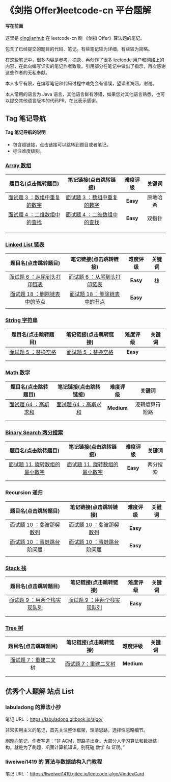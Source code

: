 # 《剑指 Offer》leetcode-cn 平台题解
#### 写在前面

这里是 [dingjianhub](https://github.com/dingjianhub) 在 leetcode-cn 刷 《剑指 Offer》算法题的笔记。

包含了已经提交的题目的代码、笔记。有些笔记较为详细，有些较为简略。

在这些笔记中，很多内容是参考、摘录、再创作了很多 [leetcode](https://leetcode-cn.com) 用户和网络上的内容，在此向编写详实的笔记作者致敬。引用部分在笔记中做出了指示，再次感谢这些作者的无私奉献。

本人水平有限，在编写笔记和代码过程中难免会有错误，望读者海涵，谢谢。

本人常用的语言为 Java 语言，其他语言鲜有涉猎，如果您对其他语言熟悉，也可以提交其他语言版本的代码PR，在此表示感谢。



## Tag 笔记导航

#### Tag 笔记导航的说明

+ 包含超链接，点击链接可以跳转到题目或者笔记。
+ 标注难度级别。



### [Array 数组](https://leetcode-cn.com/tag/array/)

|                     题目名(点击跳转题目)                     |                    笔记链接(点击跳转链接)                    | 难度评级 |  关键词  |
| :----------------------------------------------------------: | :----------------------------------------------------------: | :------: | :------: |
| [面试题 3 ：数组中重复的数字](https://leetcode-cn.com/problems/shu-zu-zhong-zhong-fu-de-shu-zi-lcof/) | [面试题 3 ：数组中重复的数字](https://github.com/dingjianhub/PointsToOffer/blob/master/Notes/Array%20%E6%95%B0%E7%BB%84/%E9%9D%A2%E8%AF%95%E9%A2%983_%E6%95%B0%E7%BB%84%E4%B8%AD%E9%87%8D%E5%A4%8D%E7%9A%84%E6%95%B0%E5%AD%97.md) | **Easy** | 原地哈希 |
| [面试题 4 ：二维数组中的查找](https://leetcode-cn.com/problemset/lcof/) | [面试题 4 ：二维数组中的查找](https://github.com/dingjianhub/PointsToOffer/blob/master/Notes/Array%20%E6%95%B0%E7%BB%84/%E9%9D%A2%E8%AF%95%E9%A2%984_%E4%BA%8C%E7%BB%B4%E6%95%B0%E7%BB%84%E4%B8%AD%E7%9A%84%E6%9F%A5%E6%89%BE.md) | **Easy** |  双指针  |
|                                                              |                                                              |          |          |
|                                                              |                                                              |          |          |
|                                                              |                                                              |          |          |





### [Linked List 链表](https://leetcode-cn.com/tag/linked-list/)

|                     题目名(点击跳转题目)                     |                    笔记链接(点击跳转链接)                    | 难度评级 | 关键词 |
| :----------------------------------------------------------: | :----------------------------------------------------------: | :------: | :----: |
| [面试题 6 ：从尾到头打印链表](https://leetcode-cn.com/problems/cong-wei-dao-tou-da-yin-lian-biao-lcof/) | [面试题 6 ：从尾到头打印链表](https://github.com/dingjianhub/PointsToOffer/blob/master/Notes/LinkedList%20%E9%93%BE%E8%A1%A8/%E9%9D%A2%E8%AF%95%E9%A2%986_%E4%BB%8E%E5%B0%BE%E5%88%B0%E5%A4%B4%E6%89%93%E5%8D%B0%E9%93%BE%E8%A1%A8.md) | **Easy** |   栈   |
| [面试题 18 ：删除链表中的节点](https://leetcode-cn.com/problems/shan-chu-lian-biao-de-jie-dian-lcof/) | [面试题 18 ：删除链表中的节点](https://github.com/dingjianhub/PointsToOffer/blob/master/Notes/LinkedList%20%E9%93%BE%E8%A1%A8/%E9%9D%A2%E8%AF%95%E9%A2%9818_%E5%88%A0%E9%99%A4%E9%93%BE%E8%A1%A8%E4%B8%AD%E7%9A%84%E8%8A%82%E7%82%B9.md) | **Easy** |        |
|                                                              |                                                              |          |        |





### [String 字符串](https://leetcode-cn.com/tag/string/)

|                     题目名(点击跳转题目)                     |                    笔记链接(点击跳转链接)                    | 难度评级 | 关键词 |
| :----------------------------------------------------------: | :----------------------------------------------------------: | :------: | :----: |
| [面试题 5 ：替换空格](https://leetcode-cn.com/problems/ti-huan-kong-ge-lcof/) | [面试题 5 ：替换空格](https://github.com/dingjianhub/PointsToOffer/blob/master/Notes/String%20%E5%AD%97%E7%AC%A6%E4%B8%B2/%E9%9D%A2%E8%AF%95%E9%A2%985_%E6%9B%BF%E6%8D%A2%E7%A9%BA%E6%A0%BC.md) | **Easy** |        |
|                                                              |                                                              |          |        |
|                                                              |                                                              |          |        |





### [Math 数学](https://leetcode-cn.com/tag/math/)

|                     题目名(点击跳转题目)                     |                    笔记链接(点击跳转链接)                    |  难度评级  |     关键词     |
| :----------------------------------------------------------: | :----------------------------------------------------------: | :--------: | :------------: |
| [面试题 64 ：高斯求和](https://leetcode-cn.com/problems/qiu-12n-lcof/) | [面试题 64 ：高斯求和](https://github.com/dingjianhub/PointsToOffer/blob/master/Notes/Math%20%E6%95%B0%E5%AD%A6/%E9%9D%A2%E8%AF%95%E9%A2%9864_%E9%AB%98%E6%96%AF%E6%B1%82%E5%92%8C.md) | **Medium** | 逻辑运算符短路 |
|                                                              |                                                              |            |                |
|                                                              |                                                              |            |                |





### [Binary Search 两分搜索](https://leetcode-cn.com/tag/binary-search/)

|                     题目名(点击跳转题目)                     |                    笔记链接(点击跳转链接)                    | 难度评级 |  关键词  |
| :----------------------------------------------------------: | :----------------------------------------------------------: | :------: | :------: |
| [面试题 11. 旋转数组的最小数字](https://leetcode-cn.com/problems/xuan-zhuan-shu-zu-de-zui-xiao-shu-zi-lcof/) | [面试题 11. 旋转数组的最小数字](https://github.com/dingjianhub/PointsToOffer/blob/master/Notes/BinarySearch%20%E4%B8%A4%E5%88%86%E6%90%9C%E7%B4%A2/%E9%9D%A2%E8%AF%95%E9%A2%9811_%E6%97%8B%E8%BD%AC%E6%95%B0%E7%BB%84%E7%9A%84%E6%9C%80%E5%B0%8F%E6%95%B0%E5%AD%97.md) | **Easy** | 两分搜索 |
|                                                              |                                                              |          |          |
|                                                              |                                                              |          |          |





### Recursion 递归

|                     题目名(点击跳转题目)                     |                    笔记链接(点击跳转链接)                    | 难度评级 | 关键词 |
| :----------------------------------------------------------: | :----------------------------------------------------------: | :------: | :----: |
| [面试题 10 ：斐波那契数列](https://leetcode-cn.com/problems/fei-bo-na-qi-shu-lie-lcof/) | [面试题 10 ：斐波那契数列](https://github.com/dingjianhub/PointsToOffer/blob/master/Notes/Recursive%20%E9%80%92%E5%BD%92/%E9%9D%A2%E8%AF%95%E9%A2%9810_%E6%96%90%E6%B3%A2%E9%82%A3%E5%A5%91%E6%95%B0%E5%88%97.md) | **Easy** |        |
| [面试题 10 ：青蛙跳台阶问题](https://leetcode-cn.com/problems/qing-wa-tiao-tai-jie-wen-ti-lcof/) | [面试题 10 ：青蛙跳台阶问题](https://github.com/dingjianhub/PointsToOffer/blob/master/Notes/Recursive%20%E9%80%92%E5%BD%92/%E9%9D%A2%E8%AF%95%E9%A2%9810_%E9%9D%92%E8%9B%99%E8%B7%B3%E5%8F%B0%E9%98%B6%E9%97%AE%E9%A2%98.md) | **Easy** |        |
|                                                              |                                                              |          |        |





### [Stack 栈](https://leetcode-cn.com/problems/yong-liang-ge-zhan-shi-xian-dui-lie-lcof/)

|                     题目名(点击跳转题目)                     |                    笔记链接(点击跳转链接)                    | 难度评级 | 关键词 |
| :----------------------------------------------------------: | :----------------------------------------------------------: | :------: | :----: |
| [面试题 9 ：用两个栈实现队列](https://leetcode-cn.com/problems/yong-liang-ge-zhan-shi-xian-dui-lie-lcof/) | [面试题 9 ：用两个栈实现队列](https://github.com/dingjianhub/PointsToOffer/blob/master/Notes/Stack%20%E6%A0%88/%E9%9D%A2%E8%AF%95%E9%A2%989_%E7%94%A8%E4%B8%A4%E4%B8%AA%E6%A0%88%E5%AE%9E%E7%8E%B0%E9%98%9F%E5%88%97.md) | **Easy** |        |
|                                                              |                                                              |          |        |
|                                                              |                                                              |          |        |





### [Tree 树](https://leetcode-cn.com/tag/tree/)

|                     题目名(点击跳转题目)                     |                    笔记链接(点击跳转链接)                    |  难度评级  | 关键词 |
| :----------------------------------------------------------: | :----------------------------------------------------------: | :--------: | :----: |
| [面试题 7：重建二叉树](https://leetcode-cn.com/problems/zhong-jian-er-cha-shu-lcof/) | [面试题 7：重建二叉树](https://github.com/dingjianhub/PointsToOffer/blob/master/Notes/Tree%20%E6%A0%91/%E9%9D%A2%E8%AF%95%E9%A2%987_%E9%87%8D%E5%BB%BA%E4%BA%8C%E5%8F%89%E6%A0%91.md) | **Medium** |        |
|                                                              |                                                              |            |        |
|                                                              |                                                              |            |        |











## 优秀个人题解 站点 List

### labuladong 的算法小抄

笔记 URL ：https://labuladong.gitbook.io/algo/

非常实用主义的笔记，首先关注整体框架，理清思路，选择性忽略细节。

刷题向笔记，作者写道：“非 ACM，野路子出身。大部分人学习算法和数据结构，就是为了刷题，巩固计算机知识。别死磕 数学 和 证明。”



### liweiwei1419 的 算法与数据结构入门教程

笔记 URL ：https://liweiwei1419.gitee.io/leetcode-algo/#indexCard

